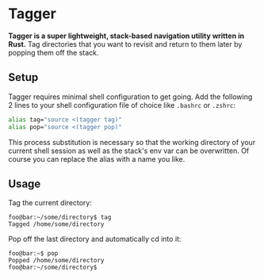# Tagger

**Tagger is a super lightweight, stack-based navigation utility written in Rust.** Tag directories that you want to revisit and return to them later by popping them off the stack. 

## Setup
Tagger requires minimal shell configuration to get going. Add the following 2 lines to your shell configuration file of choice like `.bashrc` or `.zshrc`:

```bash
alias tag="source <(tagger tag)"
alias pop="source <(tagger pop)"
```
This process substitution is necessary so that the working directory of your current shell session as well as the stack's env var can be overwritten. Of course you can replace the alias with a name you like.

## Usage

Tag the current directory:
```console
foo@bar:~/some/directory$ tag
Tagged /home/some/directory
```

Pop off the last directory and automatically cd into it:
```console
foo@bar:~$ pop
Popped /home/some/directory
foo@bar:~/some/directory$
```
